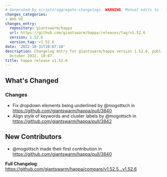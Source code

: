```yaml
---
# Generated by scripts/aggregate-changelogs. WARNING: Manual edits to this files will be overwritten.
changes_categories:
- Web UI
changes_entry:
  repository: giantswarm/happa
  url: https://github.com/giantswarm/happa/releases/tag/v1.52.6
  version: 1.52.6
  version_tag: v1.52.6
date: '2022-10-31T10:07:18'
description: Changelog entry for giantswarm/happa version 1.52.6, published on 31
  October 2022, 10:07.
title: happa release v1.52.6
---
```


<!-- Release notes generated using configuration in .github/release.yml at main -->

## What's Changed
### Changes
* Fix dropdown elements being underlined by @mogottsch in https://github.com/giantswarm/happa/pull/3840
* Align style of keywords and cluster labels by @mogottsch in https://github.com/giantswarm/happa/pull/3842

## New Contributors
* @mogottsch made their first contribution in https://github.com/giantswarm/happa/pull/3840

**Full Changelog**: https://github.com/giantswarm/happa/compare/v1.52.5...v1.52.6
